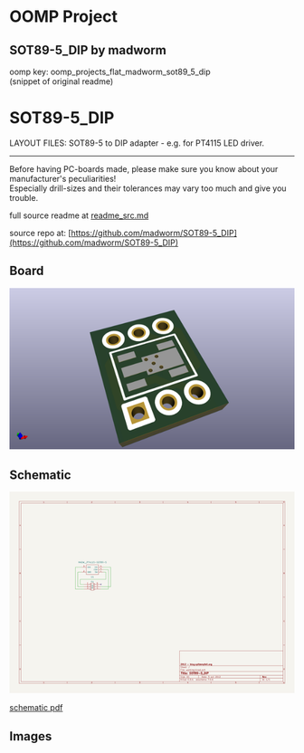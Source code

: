 # OOMP Project  
## SOT89-5_DIP  by madworm  
  
oomp key: oomp_projects_flat_madworm_sot89_5_dip  
(snippet of original readme)  
  
  
SOT89-5_DIP  
===========  
  
LAYOUT FILES: SOT89-5 to DIP adapter - e.g. for PT4115 LED driver.  
  
  
---  
  
Before having PC-boards made, please make sure you know about your manufacturer's peculiarities!  
Especially drill-sizes and their tolerances may vary too much and give you trouble.  
  
  
  full source readme at [readme_src.md](readme_src.md)  
  
source repo at: [https://github.com/madworm/SOT89-5_DIP](https://github.com/madworm/SOT89-5_DIP)  
## Board  
  
[![working_3d.png](working_3d_600.png)](working_3d.png)  
## Schematic  
  
[![working_schematic.png](working_schematic_600.png)](working_schematic.png)  
  
[schematic pdf](working_schematic.pdf)  
## Images  
